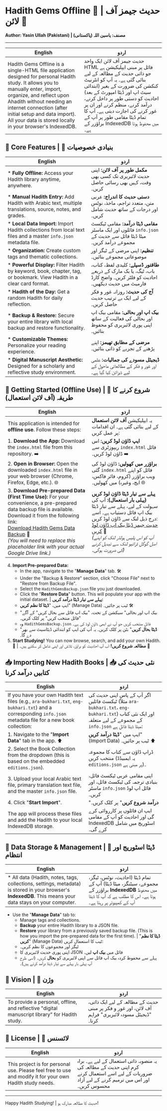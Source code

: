 # Hadith Gems Offline 💎 | حدیث جیمز آف لائن 💎

**Author: Yasin Ullah (Pakistani) | مصنف: یاسین اللہ (پاکستانی)**

---

**English** | **اردو**
------- | --------
Hadith Gems Offline is a single-HTML file application designed for personal Hadith study. It allows you to manually enter, import, organize, and reflect upon Ahadith without needing an internet connection (after initial setup and data import). All your data is stored locally in your browser's IndexedDB. | حدیث جیمز آف لائن ایک واحد HTML فائل پر مبنی ایپلیکیشن ہے جو ذاتی حدیث کے مطالعہ کے لیے بنائی گئی ہے۔ یہ آپ کو انٹرنیٹ کنکشن کی ضرورت کے بغیر (ابتدائی سیٹ اپ اور ڈیٹا امپورٹ کے بعد) احادیث کو دستی طور پر داخل کرنے، درآمد کرنے، منظم کرنے اور ان پر غور کرنے کی اجازت دیتی ہے۔ آپ کا تمام ڈیٹا مقامی طور پر آپ کے براؤزر کے IndexedDB میں محفوظ ہوتا ہے۔

## 🌟 Core Features | 🌟 بنیادی خصوصیات

**English** | **اردو**
------- | --------
*   **Fully Offline:** Access your Hadith library anytime, anywhere. | **مکمل طور پر آف لائن:** اپنی حدیث لائبریری تک کسی بھی وقت، کہیں بھی رسائی حاصل کریں۔
*   **Manual Hadith Entry:** Add Hadith with Arabic text, multiple translations, source, notes, and grades. | **دستی حدیث کا اندراج:** عربی متن، متعدد تراجم، ماخذ، نوٹس اور درجات کے ساتھ حدیث شامل کریں۔
*   **Local Data Import:** Import Hadith collections from local text files and a master `info.json` metadata file. | **مقامی ڈیٹا درآمد:** مقامی ٹیکسٹ فائلوں اور ایک ماسٹر `info.json` میٹا ڈیٹا فائل سے حدیث کے مجموعے درآمد کریں۔
*   **Organization:** Create custom tags and thematic collections. | **تنظیم:** اپنی مرضی کے ٹیگز اور موضوعاتی مجموعے بنائیں۔
*   **Powerful Display:** Filter Hadith by keyword, book, chapter, tag, or bookmark. View Hadith in a clear card format. | **طاقتور ڈسپلے:** کلیدی لفظ، کتاب، باب، ٹیگ، یا بک مارک کے ذریعے احادیث کو فلٹر کریں۔ واضح کارڈ فارمیٹ میں حدیث دیکھیں۔
*   **Hadith of the Day:** Get a random Hadith for daily reflection. | **آج کی حدیث:** روزانہ غور و فکر کے لیے ایک بے ترتیب حدیث حاصل کریں۔
*   **Backup & Restore:** Secure your entire library with local backup and restore functionality. | **بیک اپ اور بحالی:** مقامی بیک اپ اور بحالی کی فعالیت کے ساتھ اپنی پوری لائبریری کو محفوظ بنائیں۔
*   **Customizable Themes:** Personalize your reading experience. | **مرضی کے مطابق تھیمز:** اپنے پڑھنے کے تجربے کو ذاتی بنائیں۔
*   **Digital Manuscript Aesthetic:** Designed for a scholarly and reflective study environment. | **ڈیجیٹل مسودے کی جمالیات:** علمی اور غور و فکر کے مطالعاتی ماحول کے لیے ڈیزائن کیا گیا ہے۔

## 🚀 Getting Started (Offline Use) | 🚀 شروع کرنے کا طریقہ (آف لائن استعمال)

**English** | **اردو**
------- | --------
This application is intended for **offline use**. Follow these steps: | یہ ایپلیکیشن **آف لائن استعمال** کے لیے بنائی گئی ہے۔ ان اقدامات پر عمل کریں:
1.  **Download the App:** Download the `index.html` file from this repository. ➡️ | **ایپ ڈاؤن لوڈ کریں:** اس ریپوزٹری سے `index.html` فائل ڈاؤن لوڈ کریں۔ ➡️
2.  **Open in Browser:** Open the downloaded `index.html` file in your web browser (Chrome, Firefox, Edge, etc.). 🌐 | **براؤزر میں کھولیں:** ڈاؤن لوڈ کی گئی `index.html` فائل کو اپنے ویب براؤزر (کروم، فائر فاکس، ایج، وغیرہ) میں کھولیں۔ 🌐
3.  **Download Pre-prepared Data (First Time Use):** For your convenience, a pre-prepared data backup file is available. Download it from the following link: <br> [Download Hadith Gems Data Backup](https://link.to.your.google.drive.data/HadithGemsBackup.json) 💾 <br> *(You will need to replace this placeholder link with your actual Google Drive link.)* | **پہلے سے تیار ڈیٹا ڈاؤن لوڈ کریں (پہلی بار استعمال):** آپ کی سہولت کے لیے، پہلے سے تیار ڈیٹا بیک اپ فائل دستیاب ہے۔ اسے درج ذیل لنک سے ڈاؤن لوڈ کریں: <br> [حدیث جیمز ڈیٹا بیک اپ ڈاؤن لوڈ کریں](https://link.to.your.google.drive.data/HadithGemsBackup.json) 💾 <br> *(آپ کو اس پلیس ہولڈر لنک کو اپنے اصل گوگل ڈرائیو لنک سے تبدیل کرنے کی ضرورت ہوگی۔)*
4.  **Import Pre-prepared Data:**
    *   In the app, navigate to the "**Manage Data**" tab. 🛠️
    *   Under the "Backup & Restore" section, click "Choose File" next to "Restore from Backup File".
    *   Select the `HadithGemsBackup.json` file you just downloaded.
    *   Click the "**Restore Data**" button. This will populate your app with the initial dataset. | **پہلے سے تیار ڈیٹا درآمد کریں:**
    *   ایپ میں، "**ڈیٹا کا نظم کریں**" (Manage Data) ٹیب پر جائیں۔ 🛠️
    *   "بیک اپ اور بحالی" سیکشن کے تحت، "بیک اپ فائل سے بحال کریں" کے آگے "فائل منتخب کریں" پر کلک کریں۔
    *   وہ `HadithGemsBackup.json` فائل منتخب کریں جو آپ نے ابھی ڈاؤن لوڈ کی ہے۔
    *   "**ڈیٹا بحال کریں**" بٹن پر کلک کریں۔ یہ آپ کی ایپ کو ابتدائی ڈیٹاسیٹ سے بھر دے گا۔
5.  **Start Studying!** You can now browse, search, and add your own Hadith. 📖 | **مطالعہ شروع کریں!** اب آپ احادیث کو براؤز، تلاش اور اپنی شامل کر سکتے ہیں۔ 📖

## 📥 Importing New Hadith Books | 📥 نئی حدیث کی کتابیں درآمد کرنا

**English** | **اردو**
------- | --------
If you have your own Hadith text files (e.g., `ara-bukhari.txt`, `eng-bukhari.txt`) and a corresponding `info.json` metadata file for a new book collection: | اگر آپ کے پاس اپنی حدیث کی ٹیکسٹ فائلیں (مثلاً `ara-bukhari.txt`، `eng-bukhari.txt`) اور ایک نئی کتاب کے مجموعے کے لیے متعلقہ `info.json` میٹا ڈیٹا فائل ہے:
1.  Navigate to the "**Import Data**" tab in the app. ⬆️ | ایپ میں "**ڈیٹا درآمد کریں**" (Import Data) ٹیب پر جائیں۔ ⬆️
2.  Select the Book Collection from the dropdown (this is based on the embedded `editions.json`). | ڈراپ ڈاؤن سے کتاب کا مجموعہ منتخب کریں (یہ ایمبیڈڈ `editions.json` پر مبنی ہے)۔
3.  Upload your local Arabic text file, primary translation text file, and the master `info.json` file. | اپنی مقامی عربی ٹیکسٹ فائل، بنیادی ترجمہ کی ٹیکسٹ فائل، اور ماسٹر `info.json` فائل اپ لوڈ کریں۔
4.  Click "**Start Import**". | "**درآمد شروع کریں**" پر کلک کریں۔
The app will process these files and add the Hadith to your local IndexedDB storage. | ایپ ان فائلوں پر کارروائی کرے گی اور احادیث کو آپ کے مقامی IndexedDB اسٹوریج میں شامل کرے گی۔

## 💾 Data Storage & Management | 💾 ڈیٹا اسٹوریج اور انتظام

**English** | **اردو**
------- | --------
*   All data (Hadith, notes, tags, collections, settings, metadata) is stored in your browser's **IndexedDB**. This means your data stays on your computer. | تمام ڈیٹا (احادیث، نوٹس، ٹیگز، مجموعے، سیٹنگز، میٹا ڈیٹا) آپ کے براؤزر کے **IndexedDB** میں محفوظ ہوتا ہے۔ اس کا مطلب ہے کہ آپ کا ڈیٹا آپ کے کمپیوٹر پر رہتا ہے۔
*   Use the "**Manage Data**" tab to:
    *   Manage tags and collections.
    *   **Backup** your entire Hadith library to a JSON file.
    *   **Restore** your library from a previously saved backup file. (This is how you import the pre-prepared data for the first time). | "**ڈیٹا کا نظم کریں**" (Manage Data) ٹیب کا استعمال کریں:
    *   ٹیگز اور مجموعوں کا نظم کریں۔
    *   اپنی پوری حدیث لائبریری کا JSON فائل میں **بیک اپ** لیں۔
    *   پہلے سے محفوظ کردہ بیک اپ فائل سے اپنی لائبریری کو **بحال** کریں۔ (اسی طرح آپ پہلی بار پہلے سے تیار ڈیٹا درآمد کرتے ہیں)۔

## 🎨 Vision | 🎨 وژن

**English** | **اردو**
------- | --------
To provide a personal, offline, and reflective "digital manuscript library" for Hadith study. | حدیث کے مطالعہ کے لیے ایک ذاتی، آف لائن، اور غور و فکر پر مبنی "ڈیجیٹل مسودہ لائبریری" فراہم کرنا۔

## 📜 License | 📜 لائسنس

**English** | **اردو**
------- | --------
This project is for personal use. Please feel free to use and modify it for your own Hadith study needs. | یہ منصوبہ ذاتی استعمال کے لیے ہے۔ براہ کرم اپنی حدیث کے مطالعہ کی ضروریات کے لیے اسے استعمال کرنے اور اس میں ترمیم کرنے کے لیے آزاد محسوس کریں۔

---
Happy Hadith Studying! | حدیث کا مطالعہ مبارک ہو!
